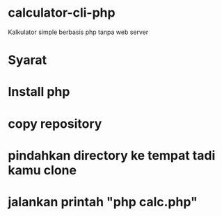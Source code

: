 # calculator-cli-php
Kalkulator simple berbasis php tanpa web server
# Syarat
# Install php
# copy repository
# pindahkan directory ke tempat tadi kamu clone
# jalankan printah "php calc.php"
